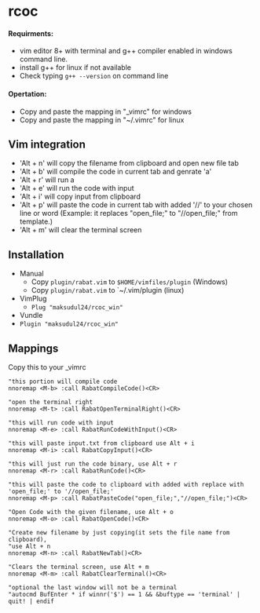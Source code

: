 rcoc
==========
#### Requirments:
- vim editor 8+ with terminal and g++ compiler enabled in windows command line.
- install g++ for linux if not available
- Check typing ```g++ --version``` on command line

#### Opertation:
- Copy and paste the mapping in "_vimrc" for windows
- Copy and paste the mapping in "~/.vimrc" for linux


Vim integration
---------------

- 'Alt + n' will copy the filename from clipboard and open new file tab
- 'Alt + b' will compile the code in current tab and genrate 'a'
- 'Alt + r' will run a
- 'Alt + e' will run the code with input
- 'Alt + i' will copy input from clipboard
- 'Alt + p' will paste the code in current tab with added '//' to your chosen line or word (Example: it replaces "open_file;" to "//open_file;" from template.)
- 'Alt + m' will clear the terminal screen
  
Installation
------------
* Manual
  * Copy `plugin/rabat.vim` to `$HOME/vimfiles/plugin` (Windows)
  * Copy `plugin/rabat.vim` to `~/.vim/plugin (linux)
* VimPlug
  * `Plug "maksudul24/rcoc_win"`
* Vundle
 * `Plugin "maksudul24/rcoc_win"`


Mappings
---------
Copy this to your _vimrc
```vim
"this portion will compile code
nnoremap <M-b> :call RabatCompileCode()<CR>

"open the terminal right
nnoremap <M-t> :call RabatOpenTerminalRight()<CR>

"this will run code with input
nnoremap <M-e> :call RabatRunCodeWithInput()<CR>

"this will paste input.txt from clipboard use Alt + i
nnoremap <M-i> :call RabatCopyInput()<CR>

"this will just run the code binary, use Alt + r
nnoremap <M-r> :call RabatRunCode()<CR>

"this will paste the code to clipboard with added with replace with 'open_file;' to '//open_file;' 
nnoremap <M-p> :call RabatPasteCode("open_file;","//open_file;")<CR>

"Open Code with the given filename, use Alt + o
nnoremap <M-o> :call RabatOpenCode()<CR>

"Create new filename by just copying(it sets the file name from clipboard),
"use Alt + n
nnoremap <M-n> :call RabatNewTab()<CR>

"Clears the terminal screen, use Alt + m
nnoremap <M-m> :call RabatClearTerminal()<CR>

"optional the last window will not be a terminal
"autocmd BufEnter * if winnr('$') == 1 && &buftype == 'terminal' | quit! | endif
```
